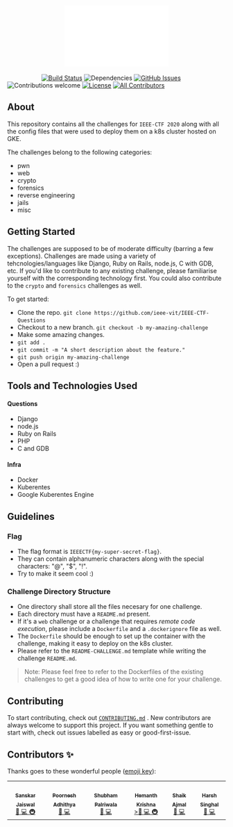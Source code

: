 <p align="center"><img src="https://github.com/IEEE-VIT/ieee-vit.github.io/blob/master/images/outreach/ctf-2020/ctf-logo.png"/></p>

&nbsp;&nbsp;&nbsp;&nbsp;&nbsp;&nbsp;&nbsp;&nbsp;&nbsp;&nbsp;&nbsp;&nbsp;&nbsp;&nbsp;&nbsp;&nbsp;&nbsp;&nbsp;&nbsp;
[![Build Status](https://api.travis-ci.com/IEEE-VIT/IEEE-CTF-Questions.svg?token=HEwMzfqWgtaQD8EVgQn4&branch=master&style=flat-square)](https://travis-ci.com/aryan9600/IEEE-CTF-Questions)
![Dependencies](https://img.shields.io/badge/dependencies-up%20to%20date-brightgreen.svg?style=flat-square)
[![GitHub Issues](https://img.shields.io/github/issues/aryan9600/IEEE-CTF-Questions.svg)](https://github.com/IEEE-VIT/IEEE-CTF-Questions/issues)
![Contributions welcome](https://img.shields.io/badge/contributions-welcome-orange.svg?style=flat-square)
[![License](https://img.shields.io/badge/license-MIT-blue.svg?style=flat-square)](https://opensource.org/licenses/MIT)
[![All Contributors](https://img.shields.io/badge/all_contributors-6-yellow.svg?st)](https://github.com/IEEE-VIT/IEEE-CTF-Questions/tree/master#contributors-)

## About
This repository contains all the challenges for `IEEE-CTF 2020` along with all the config files that were used to deploy them on a k8s cluster hosted on GKE.

The challenges belong to the following categories:
* pwn
* web
* crypto
* forensics
* reverse engineering
* jails
* misc


## Getting Started
The challenges are supposed to be of moderate difficulty (barring a few exceptions). Challenges are made using a variety of tehcnologies/languages like Django, Ruby on Rails, node.js, C with GDB, etc. If you'd like to contribute to any existing challenge, please familiarise yourself with the corresponding technology first. You could also contribute to the `crypto` and `forensics` challenges as well.

To get started:
* Clone the repo.
`git clone https://github.com/ieee-vit/IEEE-CTF-Questions`
* Checkout to a new branch.
`git checkout -b my-amazing-challenge`
* Make some amazing changes.
* `git add .`
* `git commit -m "A short description about the feature."`
* `git push origin my-amazing-challenge`
* Open a pull request :)

## Tools and Technologies Used

#### Questions

* Django
* node.js
* Ruby on Rails
* PHP
* C and GDB
 
#### Infra

* Docker
* Kuberentes
* Google Kuberentes Engine

## Guidelines

### Flag
* The flag format is `IEEECTF{my-super-secret-flag}`.
* They can contain alphanumeric characters along with the special characters: "@", "$", "!".
* Try to make it seem cool :)

### Challenge Directory Structure
* One directory shall store all the files necesary for one challenge.
* Each directory must have a `README.md` present.
* If it's a `web` challenge or a challenge that requires _remote code execution_, please include a `Dockerfile` and a `.dockerignore` file as well.
* The `Dockerfile` should be enough to set up the container with the challenge, making it easy to deploy on the k8s cluster.
* Please refer to the `README-CHALLENGE.md` template while writing the challenge `README.md`.

> Note: Please feel free to refer to the Dockerfiles of the existing challenges to get a good idea of how to write one for your challenge.

## Contributing
To start contributing, check out [`CONTRIBUTING.md`](https://github.com/aryan9600/IEEE-CTF-Questions/tree/master/CONTRIBUTING.md) . New contributors are always welcome to support this project. If you want something gentle to start with, check out issues labelled as easy or good-first-issue.

## Contributors ✨

Thanks goes to these wonderful people ([emoji key](https://allcontributors.org/docs/en/emoji-key)):

<!-- ALL-CONTRIBUTORS-LIST:START - Do not remove or modify this section -->
<!-- prettier-ignore-start -->
<!-- markdownlint-disable -->
<table>
  <tr>
    <td align="center"><a href="https://github.com/aryan9600"><img src="https://avatars0.githubusercontent.com/u/43110940?s=460&u=8a10a5d6d3407128d666fe58a181ebf6ca6ccb1b?v=4" width="100px;" alt=""/><br /><sub><b>Sanskar Jaiswal</b></sub></a><br /> <a href="https://github.com/ieee-vit/IEEE-CTF-Questions/commits?author=aryan9600" title="Documentation">📖 <a href="https://github.com/ieee-vit/IEEE-CTF-Questions/commits?author=aryan9600" title="Code"> 💻 </a><a href="#infra-aryan9600" title="Infrastructure (Hosting, Build-Tools, etc)"> 🚇 </a>
    <td align="center"><a href="https://github.com/Tesla369"><img src="https://avatars3.githubusercontent.com/u/56352298?s=460&v=4" width="100px;" alt=""/><br /><sub><b>Poornesh Adhithya</b></sub></a><br /><a href="https://github.com/ieee-vit/IEEE-CTF-Questions/commits?author=Tesla369" title="Documentation">📖 <a href="https://github.com/ieee-vit/IEEE-CTF-Questions/commits?author=Tesla369" title="Code"> 💻 </a></td>
    <td align="center"><a href="https://github.com/ShubhamPalriwala"><img src="https://avatars2.githubusercontent.com/u/55556994?s=460&u=09c77c2529f1773f61fbe6f340a354bdfeaca371&v=4" width="100px;" alt=""/><br /><sub><b>Shubham Palriwala</b></sub></a><br /><a href="https://github.com/ieee-vit/IEEE-CTF-Questions/commits?author=ShubhamPalriwala" title="Documentation">📖 <a href="https://github.com/ieee-vit/IEEE-CTF-Questions/commits?author=ShubhamPalriwala" title="Code"> 💻 </a></td>
    <td align="center"><a href="https://github.com/DarthBenro008"><img src="https://avatars0.githubusercontent.com/u/31009634?s=460&u=664a0a0d459612ff4f0c2911be08e1789ddbfc72&v=4" width="100px;" alt=""/><br /><sub><b>Hemanth Krishna</b></sub></a><br /> <a href="https://github.com/ieee-vit/IEEE-CTF-Questions/commits?author=DarthBenro008" title="Documentation">>📖 <a href="https://github.com/ieee-vit/IEEE-CTF-Questions/commits?author=DarthBenro008" title="Code"> 💻 </a><a href="#infra-DarthBenro008" title="Infrastructure (Hosting, Build-Tools, etc)"> 🚇 </a>
    <td align="center"><a href="https://github.com/pwned-17"><img src="https://avatars1.githubusercontent.com/u/61360833?s=460&v=4" width="100px;" alt=""/><br /><sub><b>Shaik Ajmal</b></sub></a><br /><a href="https://github.com/ieee-vit/IEEE-CTF-Questions/commits?author=pwned-17" title="Documentation">📖 <a href="https://github.com/ieee-vit/IEEE-CTF-Questions/commits?author=pwned-17" title="Code"> 💻 </a></td>
    <td align="center"><a href="https://github.com/hsrambo07 "><img src="https://avatars1.githubusercontent.com/u/60664245?s=460&u=1ac2ad98a7e07f0f3dc0734e1199c7a1586ce3b4&v=4" width="100px;" alt=""/><br /><sub><b>Harsh Singhal</b></sub></a><br /><a href="https://github.com/ieee-vit/IEEE-CTF-Questions/commits?author=hsrambo07 " title="Documentation">📖 <a href="https://github.com/ieee-vit/IEEE-CTF-Questions/commits?author=hsrambo07 " title="Code"> 💻 </a></td>
